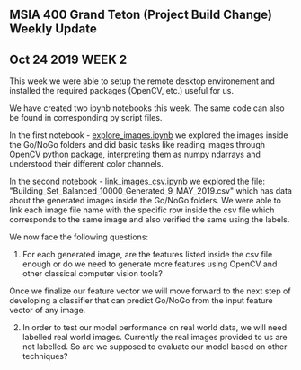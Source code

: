 ## MSIA 400 Grand Teton (Project Build Change) Weekly Update
## Oct 24 2019 WEEK 2

This week we were able to setup the remote desktop environement and installed the required packages (OpenCV, etc.) useful for us.

We have created two ipynb notebooks this week. The same code can also be found in corresponding py script files.

In the first notebook - [explore_images.ipynb](https://nbviewer.jupyter.org/github/MSIA/MSiA400_GrandTeton/blob/master/explore_images.ipynb) we explored the images inside the Go/NoGo folders and did basic tasks like reading images through OpenCV python package, interpreting them as numpy ndarrays and understood their different color channels.

In the second notebook - [link_images_csv.ipynb](https://nbviewer.jupyter.org/github/MSIA/MSiA400_GrandTeton/blob/master/link_images_csv.ipynb) we explored the file: "Building_Set_Balanced_10000_Generated_9_MAY_2019.csv" which has data about the generated images inside the Go/NoGo folders. We were able to link each image file name with the specific row inside the csv file which corresponds to the same image and also verified the same using the labels.

We now face the following questions:
1. For each generated image, are the features listed inside the csv file enough or do we need to generate more features using OpenCV and other classical computer vision tools? 

Once we finalize our feature vector we will move forward to the next step of developing a classifier that can predict Go/NoGo from the input feature vector of any image.

2. In order to test our model performance on real world data, we will need labelled real world images. Currently the real images provided to us are not labelled. So are we supposed to evaluate our model based on other techniques?
